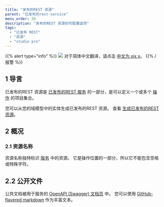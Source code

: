 ```yaml
---
title: "发布的REST 资源"
parent: "已发布的rest-service"
menu_order: 50
description: "发布的REST 资源的可配置选项"
tags:
  - "已发布 REST"
  - "资源"
  - "studio pro"
---
```


{{% alert type="info" %}}
<img src="attachments/chinese-translation/china.png" style="display: inline-block; margin: 0" /> 对于简体中文翻译，请点击 [中文为 xix x](https://cdn.mendix.tencent-cloud.com/documentation/refguide8/published-rest-resource.pdf)。
{{% /报警 %}}

## 1 导言

已发布的REST 资源是 [已发布的REST 服务](published-rest-service) 的一部分，是可以定义一个或多个 [操作](published-rest-operation) 的项目集合。

您可以从您的域模型中的实体生成已发布的REST 资源。 查看 [生成已发布的REST 资源](generate-rest-resource)。

## 2 概况

### <a name="name"></a>2.1 资源名称

资源名称独特标识 [服务](published-rest-service) 中的资源。 它是操作位置的一部分，所以它不能包含空格或特殊字符。

## <a name="public-documentation"></a>2.2 公开文件

公共文档被用于服务的 [OpenAPI (Swagger) 文档页](published-rest-services#interactive-documentation) 中。 您可以使用 [GitHub-flavered markdown](gfm-syntax) 作为丰富文本。
